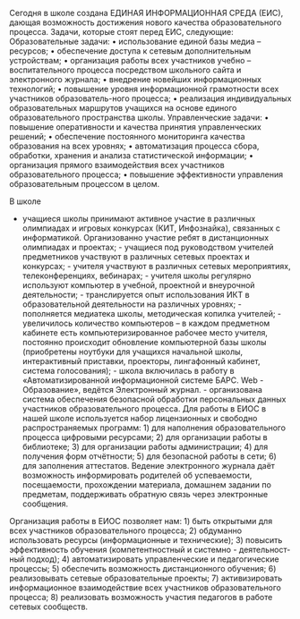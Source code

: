 Сегодня в школе создана ЕДИНАЯ ИНФОРМАЦИОННАЯ СРЕДА (ЕИС), дающая возможность достижения нового качества образовательного процесса. Задачи, которые стоят перед ЕИС, следующие: Образовательные задачи: • использование единой базы медиа – ресурсов; • обеспечение доступа к сетевым дополнительным устройствам; • организация работы всех участников учебно – воспитательного процесса посредством школьного сайта и электронного журнала; • внедрение новейших информационных технологий; • повышение уровня информационной грамотности всех участников образователь-ного процесса; • реализация индивидуальных образовательных маршрутов учащихся на основе единого образовательного пространства школы. Управленческие задачи: • повышение оперативности и качества принятия управленческих решений; • обеспечение постоянного мониторинга качества образования на всех уровнях; • автоматизация процесса сбора, обработки, хранения и анализа статистической информации; • организация прямого взаимодействия всех участников образовательного процесса; • повышение эффективности управления образовательным процессом в целом.

В школе

- учащиеся школы принимают активное участие в различных олимпиадах и игровых конкурсах (КИТ, Инфознайка), связанных с информатикой. Организованно участие ребят в дистанционных олимпиадах и проектах; - учащиеся под руководством учителей предметников участвуют в различных сетевых проектах и конкурсах; - учителя участвуют в различных сетевых мероприятиях, телеконференциях, вебинарах; - учителя школы регулярно используют компьютер в учебной, проектной и внеурочной деятельности; - транслируется опыт использования ИКТ в образовательной деятельности на различных уровнях; - пополняется медиатека школы, методическая копилка учителей; - увеличилось количество компьютеров – в каждом предметном кабинете есть компьютеризированное рабочее место учителя, постоянно происходит обновление компьютерной базы школы (приобретены ноутбуки для учащихся начальной школы, интерактивный приставки, проекторы, лингафонный кабинет, система голосования); - школа включилась в работу в «Автоматизированной информационной системе БАРС. Web - Образование», ведётся Электронный журнал. - организована система обеспечения безопасной обработки персональных данных участников образовательного процесса. Для работы в ЕИОС в нашей школе используется набор лицензионных и свободно распространяемых программ: 1) для наполнения образовательного процесса цифровыми ресурсами; 2) для организации работы в библиотеке; 3) для организации работы администрации; 4) для получения форм отчётности; 5) для безопасной работы в сети; 6) для заполнения аттестатов. Ведение электронного журнала даёт возможность информировать родителей об успеваемости, посещаемости, прохождении материала, домашнем задании по предметам, поддерживать обратную связь через электронные сообщения.

Организация работы в ЕИОС позволяет нам: 1) быть открытыми для всех участников образовательного процесса; 2) обдуманно использовать ресурсы (информационные и технические); 3) повысить эффективность обучения (компетентностный и системно - деятельност-ный подход); 4) автоматизировать управленческие и педагогические процессы; 5) обеспечить возможность дистанционного обучения; 6) реализовывать сетевые образовательные проекты; 7) активизировать информационное взаимодействие всех участников образовательного процесса; 8) реализовать возможность участия педагогов в работе сетевых сообществ.
